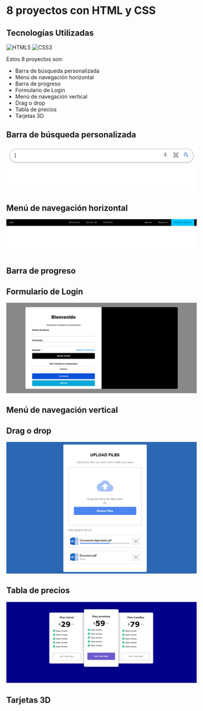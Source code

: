 # 8 proyectos con HTML y CSS

## Tecnologías Utilizadas

![HTML5](https://img.shields.io/badge/html5-%23E34F26.svg?style=for-the-badge&logo=html5&logoColor=white)
![CSS3](https://img.shields.io/badge/css3-%231572B6.svg?style=for-the-badge&logo=css3&logoColor=white)

Estos 8 proyectos son:
- Barra de búsqueda personalizada
- Menú de navegación horizontal
- Barra de progreso
- Formulario de Login
- Menú de navegación vertical
- Drag o drop
- Tabla de precios
- Tarjetas 3D

## Barra de búsqueda personalizada
![Imagen referencial](barra_de_busqueda/img/barra_de_busqueda.png)

## Menú de navegación horizontal
![Imagen referencial](barra_de_navegacion/img/barra_de_navegacion.png)

## Barra de progreso


## Formulario de Login
![Imagen referecial](formulario_login/img/formulario_login.png)

## Menú de navegación vertical


## Drag o drop
![Imagen referencial](subir_archivos/assets/img/upload_files.png)

## Tabla de precios
![Imagen referencial](tabla_de_precios/img/tabla_de_precios.png)

## Tarjetas 3D
